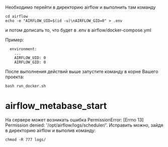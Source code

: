 Необходимо перейти в директорию airflow и выполнить там команду

~~~
cd airflow
echo -e "AIRFLOW_UID=$(id -u)\nAIRFLOW_GID=0" > .env
~~~

и потом дописать то, что будет в .env в airflow/docker-compose.yml

Пример:

~~~
  environment:
    ...
    AIRFLOW_UID: 0
    AIRFLOW_GID: 0
~~~

После выполнения действий выше запустите команду в корне Вашего проекта:

~~~
bash run_docker.sh
~~~

# airflow_metabase_start

На сервере может возникать ошибка PermissionError: [Errno 13] Permission denied: '/opt/airflow/logs/scheduler/'. 
Исправить можно, зайдя в директорию airflow и выполив команду:

~~~
chmod -R 777 logs/
~~~

